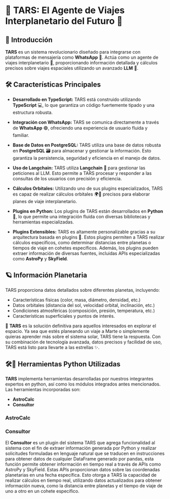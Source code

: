# 🚀 **TARS**: El Agente de Viajes Interplanetario del Futuro 🌌

## 🌟 Introducción
**TARS** es un sistema revolucionario diseñado para integrarse con plataformas de mensajería como **WhatsApp** 📱. Actúa como un agente de viajes interplanetario 🌠, proporcionando información detallada y cálculos precisos sobre viajes espaciales utilizando un avanzado **LLM** 🧠.

## 🛠 Características Principales

- **Desarrollado en TypeScript:** TARS está construido utilizando **TypeScript** 💻, lo que garantiza un código fuertemente tipado y una estructura robusta.

- **Integración con WhatsApp:** TARS se comunica directamente a través de **WhatsApp** 🟢, ofreciendo una experiencia de usuario fluida y familiar.

- **Base de Datos en PostgreSQL:** TARS utiliza una base de datos robusta en **PostgreSQL** 🗃 para almacenar y gestionar la información. Esto garantiza la persistencia, seguridad y eficiencia en el manejo de datos.

- **Uso de Langchain:** TARS utiliza **Langchain** 🔗 para gestionar las peticiones al LLM. Esto permite a TARS procesar y responder a las consultas de los usuarios con precisión y eficiencia.

- **Cálculos Orbitales:** Utilizando uno de sus plugins especializados, TARS es capaz de realizar cálculos orbitales 🌍🔭 precisos para elaborar planes de viaje interplanetario.

- **Plugins en Python:** Los plugins de TARS están desarrollados en **Python** 🐍, lo que permite una integración fluida con diversas bibliotecas y herramientas especializadas.

- **Plugins Extensibles:** TARS es altamente personalizable gracias a su arquitectura basada en plugins 🔌. Estos plugins permiten a TARS realizar cálculos específicos, como determinar distancias entre planetas o tiempos de viaje en cohetes específicos. Además, los plugins pueden extraer información de diversas fuentes, incluidas APIs especializadas como **AstroPy** y **SkyField**.

## 🪐 Información Planetaria
TARS proporciona datos detallados sobre diferentes planetas, incluyendo:

- Características físicas (color, masa, diámetro, densidad, etc.)
- Datos orbitales (distancia del sol, velocidad orbital, inclinación, etc.)
- Condiciones atmosféricas (composición, presión, temperatura, etc.)
- Características superficiales y puntos de interés.

🌌 **TARS** es la solución definitiva para aquellos interesados en explorar el espacio. Ya sea que estés planeando un viaje a Marte o simplemente quieras aprender más sobre el sistema solar, TARS tiene la respuesta. Con su combinación de tecnología avanzada, datos precisos y facilidad de uso, TARS está listo para llevarte a las estrellas ✨.

## 🛠🐍 Herramientas Python Utilizadas

**TARS** implementa herramientas desarrolladas por nuestros integrantes expertos en python, así como los módulos integrados antes mencionados.
Las herramientas incorporadas son:
- **AstroCalc**
- **Consultor**

### AstroCalc

### Consultor
El **Consultor** es un plugin del sistema TARS que agrega funcionalidad al sistema con el fin de extraer información generada por Python y realizar solicitudes formuladas en lenguaje natural que se traducen en instrucciones para obtener datos de cualquier DataFrame generado por pandas, esta función permite obtener información en tiempo real a través de APIs como AstroPy y SkyField. Estas APIs proporcionan datos sobre las coordenadas planetarias en una fecha específica. Esto otorga a TARS la capacidad de realizar cálculos en tiempo real, utilizando datos actualizados para obtener información nueva, como la distancia entre planetas y el tiempo de viaje de uno a otro en un cohete específico.
